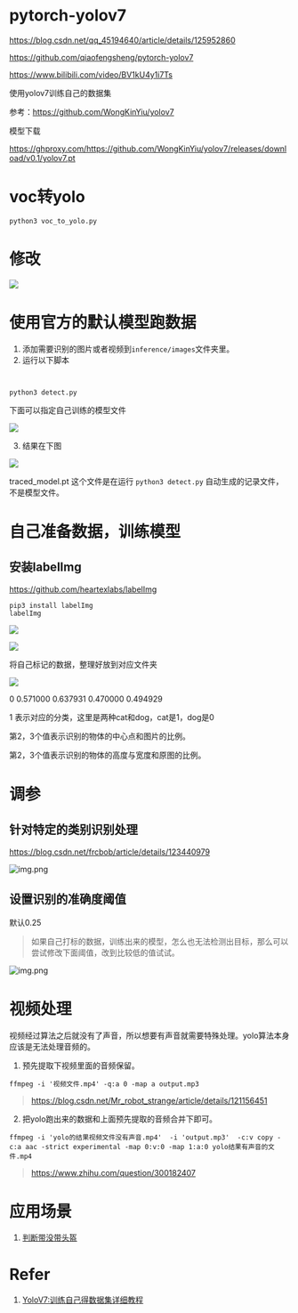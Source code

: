 # pytorch-yolov7

https://blog.csdn.net/qq_45194640/article/details/125952860

https://github.com/qiaofengsheng/pytorch-yolov7

https://www.bilibili.com/video/BV1kU4y1i7Ts

使用yolov7训练自己的数据集

参考：https://github.com/WongKinYiu/yolov7

模型下载

https://ghproxy.com/https://github.com/WongKinYiu/yolov7/releases/download/v0.1/yolov7.pt

# voc转yolo

```shell
python3 voc_to_yolo.py
```

# 修改

![](assets/20220822_145556_image.png)

# 使用官方的默认模型跑数据

1. 添加需要识别的图片或者视频到`inference/images`文件夹里。
2. 运行以下脚本

```shell


python3 detect.py
```

下面可以指定自己训练的模型文件

![](assets/20220822_173133_image.png)

3. 结果在下图

![](assets/20220822_152936_image.png)

traced_model.pt 这个文件是在运行 `python3 detect.py` 自动生成的记录文件，不是模型文件。


# 自己准备数据，训练模型

## 安装labelImg

https://github.com/heartexlabs/labelImg

```shell
pip3 install labelImg
labelImg
```

![](assets/20220822_211126_image.png)


![](assets/20220822_211309_image.png)



将自己标记的数据，整理好放到对应文件夹


![](assets/20220822_211430_image.png)


0 0.571000 0.637931 0.470000 0.494929

1 表示对应的分类，这里是两种cat和dog，cat是1，dog是0

第2，3个值表示识别的物体的中心点和图片的比例。

第2，3个值表示识别的物体的高度与宽度和原图的比例。

# 调参

## 针对特定的类别识别处理

https://blog.csdn.net/frcbob/article/details/123440979

![img.png](assets/special.png)

## 设置识别的准确度阈值

默认0.25

> 如果自己打标的数据，训练出来的模型，怎么也无法检测出目标，那么可以尝试修改下面阈值，改到比较低的值试试。

![img.png](assets/threshold.png)

# 视频处理

视频经过算法之后就没有了声音，所以想要有声音就需要特殊处理。yolo算法本身应该是无法处理音频的。

1. 预先提取下视频里面的音频保留。

```shell
ffmpeg -i '视频文件.mp4' -q:a 0 -map a output.mp3
```

> https://blog.csdn.net/Mr_robot_strange/article/details/121156451

2. 把yolo跑出来的数据和上面预先提取的音频合并下即可。

```shell
ffmpeg -i 'yolo的结果视频文件没有声音.mp4'  -i 'output.mp3'  -c:v copy -c:a aac -strict experimental -map 0:v:0 -map 1:a:0 yolo结果有声音的文件.mp4
```

> https://www.zhihu.com/question/300182407

# 应用场景

1. [判断带没带头盔](https://zhuanlan.zhihu.com/p/547878330)

# Refer

1. [YoloV7:训练自己得数据集详细教程](https://blog.csdn.net/zhangdaoliang1/article/details/125719437)
